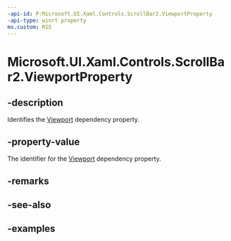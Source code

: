 ```yaml
---
-api-id: P:Microsoft.UI.Xaml.Controls.ScrollBar2.ViewportProperty
-api-type: winrt property
ms.custom: RS5
---
```


<!-- Property syntax.
public DependencyProperty ViewportProperty { get; }
-->

# Microsoft.UI.Xaml.Controls.ScrollBar2.ViewportProperty

## -description

Identifies the [Viewport](scrollbar2_viewport.md) dependency property.

## -property-value

The identifier for the [Viewport](scrollbar2_viewport.md) dependency property.

## -remarks

## -see-also

## -examples

